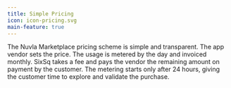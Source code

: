 ```yaml
---
title: Simple Pricing
icon: icon-pricing.svg
main-feature: true
---
```


The Nuvla Marketplace pricing scheme is simple and transparent. The app vendor sets the price. The usage is metered by the day and invoiced monthly. SixSq takes a fee and pays the vendor the remaining amount on payment by the customer. The metering starts only after 24 hours, giving the customer time to explore and validate the purchase.
